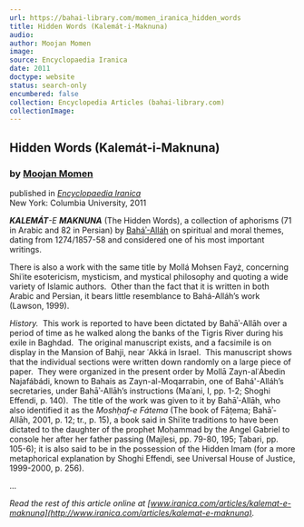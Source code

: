 ```yaml
---
url: https://bahai-library.com/momen_iranica_hidden_words
title: Hidden Words (Kalemát-i-Maknuna)
audio: 
author: Moojan Momen
image: 
source: Encyclopaedia Iranica
date: 2011
doctype: website
status: search-only
encumbered: false
collection: Encyclopedia Articles (bahai-library.com)
collectionImage: 
---
```



## Hidden Words (Kalemát-i-Maknuna)

### by [Moojan Momen](https://bahai-library.com/author/Moojan+Momen)

published in [_Encyclopaedia Iranica_](https://bahai-library.com/series/Encyclopaedia%20Iranica)  
New York: Columbia University, 2011


_**KALEMÁT**-E **MAKNUNA**_ (The Hidden Words), a collection of aphorisms (71 in Arabic and 82 in Persian) by [Baháʾ-Alláh](http://www.iranicaonline.org/articles/baha-allah) on spiritual and moral themes, dating from 1274/1857-58 and considered one of his most important writings.

There is also a work with the same title by Mollá Mohsen Fayż, concerning Shiʿite esotericism, mysticism, and mystical philosophy and quoting a wide variety of Islamic authors.  Other than the fact that it is written in both Arabic and Persian, it bears little resemblance to Bahá-Alláh’s work (Lawson, 1999).

_History._  This work is reported to have been dictated by Bahāʾ-Allāh over a period of time as he walked along the banks of the Tigris River during his exile in Baghdad.  The original manuscript exists, and a facsimile is on display in the Mansion of Bahji, near ʿAkká in Israel.  This manuscript shows that the individual sections were written down randomly on a large piece of paper.  They were organized in the present order by Mollā Zayn-alʿÁbedin Najafábádi, known to Bahais as Zayn-al-Moqarrabin, one of Bahá'-Alláh’s secretaries, under Bahāʾ-Allāh’s instructions (Maʿani, I, pp. 1-2; Shoghi Effendi, p. 140).  The title of the work was given to it by Bahāʾ-Allāh, who also identified it as the _Moshḥaf-e Fátema_ (The book of Fāṭema; Bahāʾ-Allāh, 2001, p. 12; tr., p. 15), a book said in Shiʿite traditions to have been dictated to the daughter of the prophet Moḥammad by the Angel Gabriel to console her after her father passing (Majlesi, pp. 79-80, 195; Ṭabari, pp. 105-6); it is also said to be in the possession of the Hidden Imam (for a more metaphorical explanation by Shoghi Effendi, see Universal House of Justice, 1999-2000, p. 256).

...

_Read the rest of this article online at [www.iranica.com/articles/kalemat-e-maknuna](http://www.iranica.com/articles/kalemat-e-maknuna)._